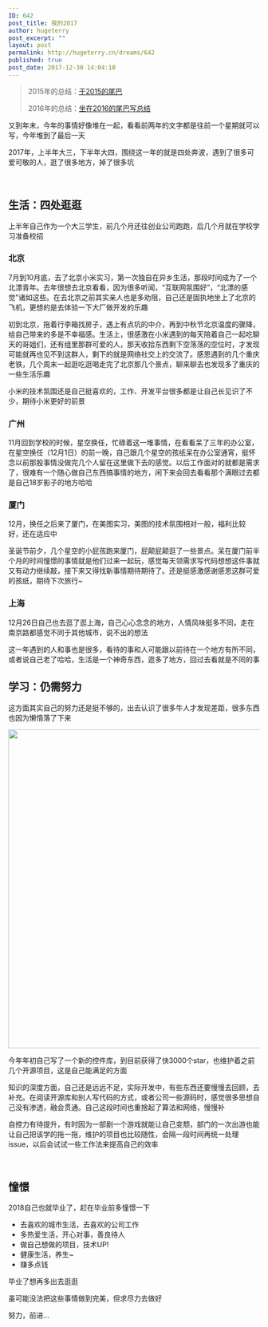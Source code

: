 ```yaml
---
ID: 642
post_title: 我的2017
author: hugeterry
post_excerpt: ""
layout: post
permalink: http://hugeterry.cn/dreams/642
published: true
post_date: 2017-12-30 14:04:10
---
```

<blockquote>2015年的总结：<a href="http://hugeterry.cn/dreams/254">于2015的尾巴</a>

2016年的总结：<a href="http://hugeterry.cn/dreams/465">坐在2016的尾巴写总结</a></blockquote>
又到年末，今年的事情好像堆在一起，看看前两年的文字都是往前一个星期就可以写，今年堆到了最后一天

2017年，上半年大三，下半年大四，围绕这一年的就是四处奔波，遇到了很多可爱可敬的人，逛了很多地方，掉了很多坑

&nbsp;
<h2>生活：四处逛逛</h2>
上半年自己作为一个大三学生，前几个月还往创业公司跑跑，后几个月就在学校学习准备校招
<h3>北京</h3>
7月到10月底，去了北京小米实习，第一次独自在异乡生活，那段时间成为了一个北漂青年。去年很想去北京看看，因为很多听闻，“互联网氛围好”，“北漂的感觉”诸如这些。在去北京之前其实亲人也是多劝阻，自己还是固执地坐上了北京的飞机，更想的是去体验一下大厂做开发的乐趣

初到北京，拖着行李箱找房子，遇上有点坑的中介，再到中秋节北京温度的骤降，给自己带来的多是不幸福感。生活上，很感激在小米遇到的每天陪着自己一起吃聊天的哥姐们，还有组里那群可爱的人，那天收拾东西剩下空荡荡的空位时，才发现可能就再也见不到这群人，剩下的就是网络社交上的交流了。感恩遇到的几个重庆老铁，几个周末一起逛吃逛喝走完了北京那几个景点，聊来聊去也发现多了重庆的一些生活乐趣

小米的技术氛围还是自己挺喜欢的，工作、开发平台很多都是让自己长见识了不少，期待小米更好的前景
<h3>广州</h3>
11月回到学校的时候，星空换任，忙碌着这一堆事情，在看看呆了三年的办公室，在星空换任（12月1日）的前一晚，自己跟几个星空的孩纸呆在办公室通宵，挺怀念以前那股事情没做完几个人留在这里做下去的感觉。以后工作面对的就都是需求了，很难有一个随心做自己东西搞事情的地方，闲下来会回去看看那个满眼过去都是自己18岁影子的地方哈哈
<h3>厦门</h3>
12月，换任之后来了厦门，在美图实习，美图的技术氛围相对一般，福利比较好，还在适应中

圣诞节前夕，几个星空的小屁孩跑来厦门，屁颠屁颠逛了一些景点。呆在厦门前半个月的时间憧憬的事情就是他们过来一起玩，感觉每天领需求写代码想想这件事就又有动力继续敲，接下来又得找新事情期待期待了。还是挺感激感谢感恩这群可爱的孩纸，期待下次旅行~
<h3>上海</h3>
12月26日自己也去逛了逛上海，自己心心念念的地方，人情风味挺多不同，走在南京路都感觉不同于其他城市，说不出的想法

这一年遇到的人和事也是很多，看待的事和人可能跟以前待在一个地方有所不同，或者说自己老了哈哈，生活是一个神奇东西，逛多了地方，回过去看就是不同的事
<h2>学习：仍需努力</h2>
这方面其实自己的努力还是挺不够的，出去认识了很多牛人才发现差距，很多东西也因为懒惰落了下来

<a href="http://www.hugeterry.cn/wp-content/uploads/2017/12/屏幕快照-2017-12-30-下午1.23.35.png"><img class="alignnone size-full wp-image-643" src="http://www.hugeterry.cn/wp-content/uploads/2017/12/屏幕快照-2017-12-30-下午1.23.35.png" alt="" width="1307" height="639" /></a>

今年年初自己写了一个新的控件库，到目前获得了快3000个star，也维护着之前几个开源项目，这是自己能满足的方面

知识的深度方面，自己还是远远不足，实际开发中，有些东西还要慢慢去回顾，去补充。在阅读开源库和别人写代码的方式，或者公司一些源码时，感觉很多思想自己没有渗透，融会贯通。自己这段时间也重捨起了算法和网络，慢慢补

自控力有待提升，有时因为一部剧一个游戏就能让自己变颓，部门的一次出游也能让自己把该学的拖一拖，维护的项目也比较随性，会隔一段时间再统一处理issue，以后会试试一些工作法来提高自己的效率

&nbsp;
<h2>憧憬</h2>
2018自己也就毕业了，赶在毕业前多憧憬一下
<ul>
 	<li>去喜欢的城市生活，去喜欢的公司工作</li>
 	<li>多热爱生活，开心对事，善良待人</li>
 	<li>做自己想做的项目，技术UP!</li>
 	<li>健康生活，养生~</li>
 	<li>赚多点钱</li>
</ul>
毕业了想再多出去逛逛

虽可能没法把这些事情做到完美，但求尽力去做好

努力，前进...

&nbsp;